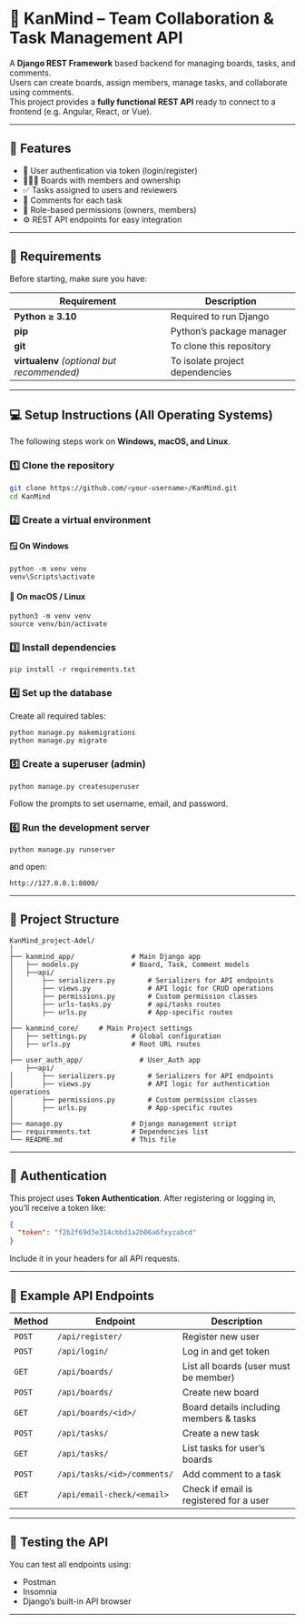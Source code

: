 # 🧠 KanMind – Team Collaboration & Task Management API

A **Django REST Framework** based backend for managing boards, tasks, and comments.  
Users can create boards, assign members, manage tasks, and collaborate using comments.  
This project provides a **fully functional REST API** ready to connect to a frontend (e.g. Angular, React, or Vue).

---

## 🚀 Features
- 🔐 User authentication via token (login/register)
- 🧑‍🤝‍🧑 Boards with members and ownership
- ✅ Tasks assigned to users and reviewers
- 💬 Comments for each task
- 🧩 Role-based permissions (owners, members)
- ⚙️ REST API endpoints for easy integration

---

## 🧰 Requirements

Before starting, make sure you have:

| Requirement | Description |
|--------------|-------------|
| **Python ≥ 3.10** | Required to run Django |
| **pip** | Python’s package manager |
| **git** | To clone this repository |
| **virtualenv** *(optional but recommended)* | To isolate project dependencies |

---

## 💻 Setup Instructions (All Operating Systems)

The following steps work on **Windows, macOS, and Linux**.

### 1️⃣ Clone the repository
```bash
git clone https://github.com/<your-username>/KanMind.git
cd KanMind
```

### 2️⃣ Create a virtual environment
#### 🪟 On Windows
```
python -m venv venv
venv\Scripts\activate
```
#### 🍎 On macOS / Linux
```
python3 -m venv venv
source venv/bin/activate
```

### 3️⃣ Install dependencies
```
pip install -r requirements.txt
```

### 4️⃣ Set up the database
Create all required tables:
```
python manage.py makemigrations
python manage.py migrate

```

### 5️⃣ Create a superuser (admin)
```
python manage.py createsuperuser
```
Follow the prompts to set username, email, and password.


### 6️⃣ Run the development server
```
python manage.py runserver
```
and open: 
```
http://127.0.0.1:8000/
```
---

## 🧩 Project Structure
```
KanMind_project-Adel/
│
├── kanmind_app/              # Main Django app
│   ├── models.py             # Board, Task, Comment models
│   ├──api/
│       ├── serializers.py        # Serializers for API endpoints
│       ├── views.py              # API logic for CRUD operations
│       ├── permissions.py        # Custom permission classes
│       ├── urls-tasks.py         # api/tasks routes
│       ├── urls.py               # App-specific routes
│
├── kanmind_core/     # Main Project settings
│   ├── settings.py           # Global configuration
│   ├── urls.py               # Root URL routes
│
├── user_auth_app/              # User_Auth app
    ├──api/
│       ├── serializers.py        # Serializers for API endpoints
│       ├── views.py              # API logic for authentication operations
│       ├── permissions.py        # Custom permission classes
│       ├── urls.py               # App-specific routes
│
├── manage.py                 # Django management script
├── requirements.txt          # Dependencies list
└── README.md                 # This file

```
---

## 🔑 Authentication
This project uses **Token Authentication**.
After registering or logging in, you’ll receive a token like:
``` json
{
  "token": "f2b2f69d3e314cbbd1a2b06a6fxyzabcd"
}
```
Include it in your headers for all API requests.

---

## 🔗 Example API Endpoints

| Method | Endpoint                    | Description                             |
| ------ | --------------------------- | --------------------------------------- |
| `POST` | `/api/register/`            | Register new user                       |
| `POST` | `/api/login/`               | Log in and get token                    |
| `GET`  | `/api/boards/`              | List all boards (user must be member)   |
| `POST` | `/api/boards/`              | Create new board                        |
| `GET`  | `/api/boards/<id>/`         | Board details including members & tasks |
| `POST` | `/api/tasks/`               | Create a new task                       |
| `GET`  | `/api/tasks/`               | List tasks for user’s boards            |
| `POST` | `/api/tasks/<id>/comments/` | Add comment to a task                   |
| `GET`  | `/api/email-check/<email>`  | Check if email is registered for a user |


---

## 🧪 Testing the API

You can test all endpoints using:
- Postman
- Insomnia
- Django’s built-in API browser

---
